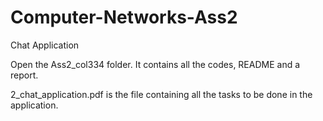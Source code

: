 # Computer-Networks-Ass2
Chat Application

Open the Ass2_col334 folder. It contains all the codes, README and a report.

2_chat_application.pdf is the file containing all the tasks to be done in the application.
